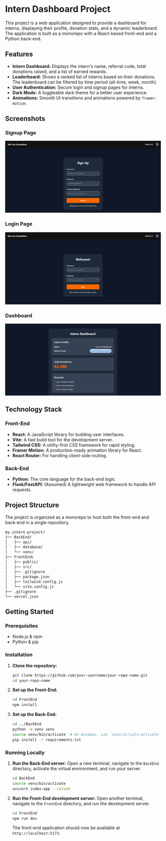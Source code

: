 # Intern Dashboard Project

This project is a web application designed to provide a dashboard for interns, displaying their profile, donation stats, and a dynamic leaderboard. The application is built as a monorepo with a React-based front-end and a Python back-end.

## Features

  * **Intern Dashboard:** Displays the intern's name, referral code, total donations raised, and a list of earned rewards.
  * **Leaderboard:** Shows a ranked list of interns based on their donations. The leaderboard can be filtered by time period (all-time, week, month).
  * **User Authentication:** Secure login and signup pages for interns.
  * **Dark Mode:** A toggleable dark theme for a better user experience.
  * **Animations:** Smooth UI transitions and animations powered by `framer-motion`.


## Screenshots

### Signup Page
![Sign Up Image](/FrontEnd/src/assets/signUp.png)

### Login Page
![Log In Image](/FrontEnd/src/assets/logIn.png)

### Dashboard
![Dashboard Image](/FrontEnd/src/assets/Dashboard.png)

## Technology Stack

### Front-End

  * **React:** A JavaScript library for building user interfaces.
  * **Vite:** A fast build tool for the development server.
  * **Tailwind CSS:** A utility-first CSS framework for rapid styling.
  * **Framer Motion:** A production-ready animation library for React.
  * **React Router:** For handling client-side routing.

### Back-End

  * **Python:** The core language for the back-end logic.
  * **Flask/FastAPI:** (Assumed) A lightweight web framework to handle API requests.

## Project Structure

The project is organized as a monorepo to host both the front-end and back-end in a single repository.

```
my-intern-project/
├── BackEnd/
│   ├── api/
│   ├── database/
│   └── venv/
├── FrontEnd/
│   ├── public/
│   ├── src/
│   ├── .gitignore
│   ├── package.json
│   ├── tailwind.config.js
│   └── vite.config.js
├── .gitignore
└── vercel.json
```

## Getting Started

### Prerequisites

  - Node.js & npm
  - Python & pip

### Installation

1.  **Clone the repository:**

    ```bash
    git clone https://github.com/your-username/your-repo-name.git
    cd your-repo-name
    ```

2.  **Set up the Front-End:**

    ```bash
    cd FrontEnd
    npm install
    ```

3.  **Set up the Back-End:**

    ```bash
    cd ../BackEnd
    python -m venv venv
    source venv/bin/activate  # On Windows, use `venv\Scripts\activate`
    pip install -r requirements.txt
    ```

### Running Locally

1.  **Run the Back-End server:**
    Open a new terminal, navigate to the `BackEnd` directory, activate the virtual environment, and run your server.

    ```bash
    cd BackEnd
    source venv/bin/activate
    uvicorn index:app --reload
    ```

2.  **Run the Front-End development server:**
    Open another terminal, navigate to the `FrontEnd` directory, and run the development server.

    ```bash
    cd FrontEnd
    npm run dev
    ```

    The front-end application should now be available at `http://localhost:5173`.
